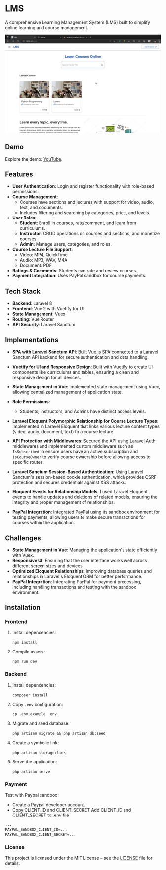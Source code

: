# **LMS**

A comprehensive Learning Management System (LMS) built to simplify online learning and course management.

![Alt Text](https://raw.githubusercontent.com/aungmoe32/cv/refs/heads/main/images/lms.jpg)

## **Demo**

Explore the demo: [YouTube](https://youtu.be/a6o9gL58PYc?si=dXAeuJTCtZ6jkFf_).

## **Features**

-   **User Authentication**: Login and register functionality with role-based permissions.
-   **Course Management**:
    -   Courses have sections and lectures with support for video, audio, text, and documents.
    -   Includes filtering and searching by categories, price, and levels.
-   **User Roles**:
    -   **Student**: Enroll in courses, rate/comment, and learn from curriculums.
    -   **Instructor**: CRUD operations on courses and sections, and monetize courses.
    -   **Admin**: Manage users, categories, and roles.
-   **Course Lecture File Support**:
    -   Video: MP4, QuickTime
    -   Audio: MP3, WAV, M4A
    -   Document: PDF
-   **Ratings & Comments**: Students can rate and review courses.
-   **Payment Integration**: Uses PayPal sandbox for course payments.

## **Tech Stack**

-   **Backend**: Laravel 8
-   **Frontend**: Vue 2 with Vuetify for UI
-   **State Management**: Vuex
-   **Routing**: Vue Router
-   **API Security**: Laravel Sanctum

## **Implementations**

-   **SPA with Laravel Sanctum API**: Built Vue.js SPA connected to a Laravel Sanctum API backend for secure authentication and data handling.
-   **Vuetify for UI and Responsive Design**: Built with Vuetify to create UI components like curriculums and tables, ensuring a clean and responsive design for all devices.
-   **State Management in Vue**: Implemented state management using Vuex, allowing centralized management of application state.
-   **Role Permissions**:
    -   Students, Instructors, and Admins have distinct access levels.
-   **Laravel Eloquent Polymorphic Relationship for Course Lecture Types**: Implemented in Laravel Eloquent that links various lecture content types (video, audio, document, text) to a course lecture.
-   **API Protection with Middlewares**: Secured the API using Laravel Auth middlewares and implemented custom middleware such as `IsSubscribed` to ensure users have an active subscription and `IsCourseOwner` to verify course ownership before allowing access to specific routes.
-   **Laravel Sanctum Session-Based Authentication**: Using Laravel Sanctum's session-based cookie authentication, which provides CSRF protection and secures credentials against XSS attacks.

-   **Eloquent Events for Relationship Models**: I used Laravel Eloquent events to handle updates and deletions of related models, ensuring the integrity and proper management of relationships.

-   **PayPal Integration**: Integrated PayPal using its sandbox environment for testing payments, allowing users to make secure transactions for courses within the application.

## Challenges

-   **State Management in Vue**: Managing the application's state efficiently with Vuex.
-   **Responsive UI**: Ensuring that the user interface works well across different screen sizes and devices.
-   **Optimized Eloquent Relationships**: Improving database queries and relationships in Laravel's Eloquent ORM for better performance.
-   **PayPal Integration**: Integrating PayPal for payment processing, including handling transactions and testing with the sandbox environment.

## **Installation**

### **Frontend**

1.  Install dependencies:

    `npm install`

2.  Compile assets:

    `npm run dev`

### **Backend**

1.  Install dependencies:

    `composer install`

2.  Copy `.env` configuration:

    `cp .env.example .env`

3.  Migrate and seed database:

    `php artisan migrate && php artisan db:seed`

4.  Create a symbolic link:

    `php artisan storage:link`

5.  Serve the application:

    `php artisan serve`

### Payment

Test with Paypal sandbox :

-   Create a Paypal developer account.
-   Copy CLIENT_ID and CLIENT_SECRET
    Add CLIENT_ID and CLIENT_SECRET to .env file

```env
...
PAYPAL_SANDBOX_CLIENT_ID=...
PAYPAL_SANDBOX_CLIENT_SECRET=...
```

### License

This project is licensed under the MIT License – see the [LICENSE](./LICENSE) file for details.
